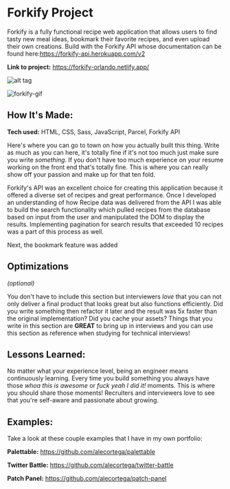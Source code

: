 # Forkify Project

Forkify is a fully functional recipe web application that allows users to find tasty new meal ideas, bookmark their favorite recipes, and even upload their own creations. Build with the Forkify API whose documentation can be found here:https://forkify-api.herokuapp.com/v2

**Link to project:** https://forkify-orlando.netlify.app/

![alt tag](src\img\forkify-gif.gif)

![forkify-gif](https://user-images.githubusercontent.com/99216709/168296642-829a65ee-f83d-44ce-993b-19ff9b96ff6d.gif)

## How It's Made:

**Tech used:** HTML, CSS, Sass, JavaScript, Parcel, Forkify API

Here's where you can go to town on how you actually built this thing. Write as much as you can here, it's totally fine if it's not too much just make sure you write _something_. If you don't have too much experience on your resume working on the front end that's totally fine. This is where you can really show off your passion and make up for that ten fold.

Forkify's API was an excellent choice for creating this application because it offered a diverse set of recipes and great performance. Once I developed an understanding of how Recipe data was delivered from the API I was able to build the search functionality which pulled recipes from the database based on input from the user and manipulated the DOM to display the results. Implementing pagination for search results that exceeded 10 recipes was a part of this process as well.

Next, the bookmark feature was added

## Optimizations

_(optional)_

You don't have to include this section but interviewers _love_ that you can not only deliver a final product that looks great but also functions efficiently. Did you write something then refactor it later and the result was 5x faster than the original implementation? Did you cache your assets? Things that you write in this section are **GREAT** to bring up in interviews and you can use this section as reference when studying for technical interviews!

## Lessons Learned:

No matter what your experience level, being an engineer means continuously learning. Every time you build something you always have those _whoa this is awesome_ or _fuck yeah I did it!_ moments. This is where you should share those moments! Recruiters and interviewers love to see that you're self-aware and passionate about growing.

## Examples:

Take a look at these couple examples that I have in my own portfolio:

**Palettable:** https://github.com/alecortega/palettable

**Twitter Battle:** https://github.com/alecortega/twitter-battle

**Patch Panel:** https://github.com/alecortega/patch-panel
